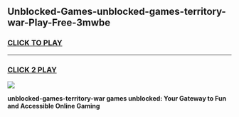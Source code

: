 
## Unblocked-Games-unblocked-games-territory-war-Play-Free-3mwbe
<h3>
<a href="https://premium76.site?title=unblocked-games-territory-war&ref=09A">CLICK TO PLAY</a></h3>
<hr>

<h3>
<a href="https://premium76.site?title=unblocked-games-territory-war&ref=09A">CLICK 2 PLAY</a>
  
</h3>

<a href="https://premium76.site?title=unblocked-games-territory-war&ref=09A"><img src="https://clearcache.store/games.png"></a>


**unblocked-games-territory-war games unblocked: Your Gateway to Fun and Accessible Online Gaming**
